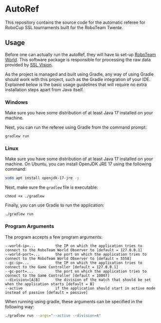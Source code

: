 # AutoRef
This repository contains the source code for the automatic referee for RoboCup SSL tournaments built for the RoboTeam Twente.

## Usage
Before one can actually run the autoRef, they will have to set-up [RoboTeam World](https://github.com/RoboTeamTwente/roboteam/tree/main/roboteam_world). 
This software package is responsible for processing the raw data provided by [SSL Vision](https://github.com/RoboCup-SSL/ssl-vision). 

As the project is managed and built using Gradle, any way of using Gradle should work with this project, such as the Gradle integration
of your IDE. Explained below is the basic usage guidelines that will require no extra installation steps apart from Java itself.

### Windows
Make sure you have some distribution of at least Java 17 installed on your machine.

Next, you can run the referee using Gradle from the command prompt:
```
gradlew run
```

### Linux
Make sure you have some distribution of at least Java 17 installed on your machine. On Ubuntu, you can install OpenJDK JRE 17 using the following command:
```bash
sudo apt install openjdk-17-jre -y
```

Next, make sure the `gradlew` file is executable:
```
chmod +x ./gradlew
```

Finally, you can use Gradle to run the application:
```
./gradlew run
```

### Program Arguments
The program accepts a few program arguments:
```
--world-ip=...         the IP on which the application tries to connect to the RoboTeam World Observer to [default = 127.0.0.1]
--world-port=...       the port on which the application tries to connect to the RoboTeam World Observer to [default = 5558]
--gc-ip=...            the IP on which the application tries to connect to the Game Controller [default = 127.0.0.1]
--gc-port=...          the port on which the application tries to connect to the Game Controller [default = 10007]
--division=[A|B]       the division of the match that should be set when the application starts [default = B]
--active               if the application should start in active mode instead of passive [default = passive]
```

When running using gradle, these arguments can be specified in the following way:
```bash
./gradlew run --args="--active --division=A"
```
